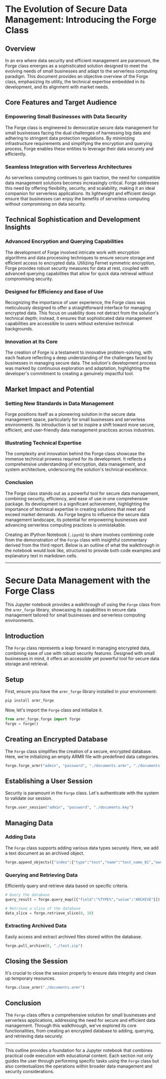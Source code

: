 # The Evolution of Secure Data Management: Introducing the Forge Class

## Overview

In an era where data security and efficient management are paramount, the Forge class emerges as a sophisticated solution designed to meet the evolving needs of small businesses and adapt to the serverless computing paradigm. This document provides an objective overview of the Forge class, emphasizing its utility, the technical expertise embedded in its development, and its alignment with market needs.

## Core Features and Target Audience

### Empowering Small Businesses with Data Security

The Forge class is engineered to democratize secure data management for small businesses facing the dual challenges of harnessing big data and adhering to stringent data protection regulations. By minimizing infrastructure requirements and simplifying the encryption and querying process, Forge enables these entities to leverage their data securely and efficiently.

### Seamless Integration with Serverless Architectures

As serverless computing continues to gain traction, the need for compatible data management solutions becomes increasingly critical. Forge addresses this need by offering flexibility, security, and scalability, making it an ideal companion for serverless applications. Its lightweight and efficient design ensure that businesses can enjoy the benefits of serverless computing without compromising on data security.

## Technical Sophistication and Development Insights

### Advanced Encryption and Querying Capabilities

The development of Forge involved intricate work with encryption algorithms and data processing techniques to ensure secure storage and efficient access to encrypted data. Utilizing Fernet symmetric encryption, Forge provides robust security measures for data at rest, coupled with advanced querying capabilities that allow for quick data retrieval without compromising security.

### Designed for Efficiency and Ease of Use

Recognizing the importance of user experience, the Forge class was meticulously designed to offer a straightforward interface for managing encrypted data. This focus on usability does not detract from the solution's technical depth; instead, it ensures that sophisticated data management capabilities are accessible to users without extensive technical backgrounds.

### Innovation at Its Core

The creation of Forge is a testament to innovative problem-solving, with each feature reflecting a deep understanding of the challenges faced by businesses in managing secure data. The solution's development process was marked by continuous exploration and adaptation, highlighting the developer's commitment to creating a genuinely impactful tool.

## Market Impact and Potential

### Setting New Standards in Data Management

Forge positions itself as a pioneering solution in the secure data management space, particularly for small businesses and serverless environments. Its introduction is set to inspire a shift toward more secure, efficient, and user-friendly data management practices across industries.

### Illustrating Technical Expertise

The complexity and innovation behind the Forge class showcase the immense technical prowess required for its development. It reflects a comprehensive understanding of encryption, data management, and system architecture, underscoring the solution's technical excellence.

### Conclusion

The Forge class stands out as a powerful tool for secure data management, combining security, efficiency, and ease of use in one comprehensive package. Its development is a significant achievement, highlighting the importance of technical expertise in creating solutions that meet and exceed market demands. As Forge begins to influence the secure data management landscape, its potential for empowering businesses and advancing serverless computing practices is unmistakable.



Creating an IPython Notebook (`.ipynb`) to share involves combining code from the demonstration of the `Forge` class with insightful commentary derived from the third report. Below is an outline of what the walkthrough in the notebook would look like, structured to provide both code examples and explanatory text in markdown cells.

---

# Secure Data Management with the Forge Class

This Jupyter notebook provides a walkthrough of using the `Forge` class from the `armr_forge` library, showcasing its capabilities in secure data management tailored for small businesses and serverless computing environments.

## Introduction

The `Forge` class represents a leap forward in managing encrypted data, combining ease of use with robust security features. Designed with small businesses in mind, it offers an accessible yet powerful tool for secure data storage and retrieval.

## Setup

First, ensure you have the `armr_forge` library installed in your environment:

```bash
pip install armr_forge
```

Now, let's import the `Forge` class and initialize it.

```python
from armr_forge.forge import forge
forge = forge()
```

## Creating an Encrypted Database

The `Forge` class simplifies the creation of a secure, encrypted database. Here, we're initializing an empty ARMR file with predefined data categories.

```python
forge.forge_armr("admin", "password", "./documents.armr", "./documents.key", ["type", "name", "owner"])
```

## Establishing a User Session

Security is paramount in the `Forge` class. Let's authenticate with the system to validate our session.

```python
forge.user_session("admin", "password", "./documents.key")
```

## Managing Data

### Adding Data

The `Forge` class supports adding various data types securely. Here, we add a text document as an archived object.

```python
forge.append_objects({"index":{"type":"test","name":"test_name_01","owner":"StalwartBI"},"filepath":r"C:\Users\StalwartBI\test_document.txt"}, "archive")
```

### Querying and Retrieving Data

Efficiently query and retrieve data based on specific criteria.

```python
# Query the database
query_result = forge.query_map([{"field":"%TYPE%","value":"ARCHIVE"}])

# Retrieve a slice of the database
data_slice = forge.retrieve_slice(0, 10)
```

### Extracting Archived Data

Easily access and extract archived files stored within the database.

```python
forge.pull_archive(0, "./test.zip")
```

## Closing the Session

It's crucial to close the session properly to ensure data integrity and clean up temporary resources.

```python
forge.close_armr("./documents.armr")
```

## Conclusion

The `Forge` class offers a comprehensive solution for small businesses and serverless applications, addressing the need for secure and efficient data management. Through this walkthrough, we've explored its core functionalities, from creating an encrypted database to adding, querying, and retrieving data securely.

---

This outline provides a foundation for a Jupyter notebook that combines practical code execution with educational content. Each section not only guides the user through performing specific tasks using the `Forge` class but also contextualizes the operations within broader data management and security considerations.
